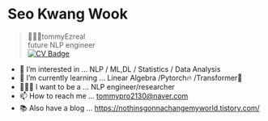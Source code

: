 # Seo Kwang Wook
> 👨🏻‍💻tommyEzreal   
> future NLP engineer     
> [![CV Badge](http://img.shields.io/badge/-CV-blue?style=flat-square&logo=google%20drive&logoColor=white&link=https://drive.google.com/file/d/1hOKhMWkb_OBTJSvdE7zSj56K7Oevq9Wc/view?usp=sharing)](https://drive.google.com/file/d/1hOKhMWkb_OBTJSvdE7zSj56K7Oevq9Wc/view?usp=sharing)     

- 👀 I’m interested in ...  NLP / ML,DL / Statistics / Data Analysis         
- 🌱 I’m currently learning ... Linear Algebra /Pytorch🔥 /Transformer🤗
- 👨🏻‍💻 I want to be a ... NLP engineer/researcher
- 📫 How to reach me ... tommypro2130@naver.com
- 📚 Also have a blog ... https://nothinsgonnachangemyworld.tistory.com/













<!--
**tommyEzreal/tommyEzreal** is a ✨ _special_ ✨ repository because its `README.md` (this file) appears on your GitHub profile.

